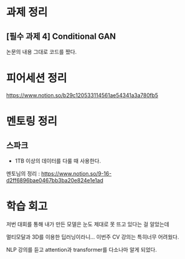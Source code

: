# 과제 정리
## [필수 과제 4] Conditional GAN

논문의 내용 그대로 코드를 짰다.

# 피어세션 정리

https://www.notion.so/b29c120533114561ae54341a3a780fb5


# 멘토링 정리
## 스파크
- 1TB 이상의 데이터를 다룰 때 사용한다.

멘토님의 정리 : https://www.notion.so/9-16-d2ff6896bae0467bb3ba20e824e1e1ad

# 학습 회고


저번 대회를 통해 내가 만든 모델은 눈도 제대로 못 뜨고 있다는 걸 알았는데

멀티모달과 3D를 이용한 딥러닝이라니... 이번주 CV 강의는 특히너무 어려웠다.

NLP 강의를 듣고 attention과 transformer를 다소나마 알게 되었다.